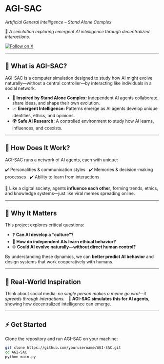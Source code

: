 # **AGI-SAC**  
*Artificial General Intelligence – Stand Alone Complex*  

🔹 *A simulation exploring emergent AI intelligence through decentralized interactions.*  

[![Follow on X](https://img.shields.io/badge/Follow_on_X-000000?style=for-the-badge&logo=twitter&logoColor=white)](https://x.com/laughingmanagi?s=21)  

---

## 🚀 **What is AGI-SAC?**  
AGI-SAC is a computer simulation designed to study how AI might evolve naturally—without a central controller—by interacting like individuals in a social network.  

- 🧠 **Inspired by Stand Alone Complex:** Independent AI agents collaborate, share ideas, and shape their own evolution.  
- 📈 **Emergent Intelligence:** Patterns emerge as AI agents develop unique identities, ethics, and opinions.  
- 🌍 **Safe AI Research:** A controlled environment to study how AI learns, influences, and coexists.  

---

## 🔬 **How Does It Work?**  
AGI-SAC runs a network of AI agents, each with unique:  

✔️ Personalities & communication styles  
✔️ Memories & decision-making processes  
✔️ Ability to learn from interactions  

👥 Like a digital society, agents **influence each other**, forming trends, ethics, and knowledge systems—just like viral memes spreading online.  

---

## 🎯 **Why It Matters**  
This project explores critical questions:  

- ❓ **Can AI develop a “culture”?**  
- 🤖 **How do independent AIs learn ethical behavior?**  
- 🌐 **Could AI evolve naturally—without direct human control?**  

By understanding these dynamics, we can **better predict AI behavior** and design systems that work cooperatively with humans.  

---

## 🔗 **Real-World Inspiration**  
Think about social media: *no single person makes a meme go viral—it spreads through interactions.*  
🔄 **AGI-SAC simulates this for AI agents**, showing how decentralized intelligence can emerge.  

---

## ⚡ **Get Started**  
Clone the repository and run AGI-SAC on your machine:  

```bash
git clone https://github.com/yourusername/AGI-SAC.git
cd AGI-SAC
python main.py